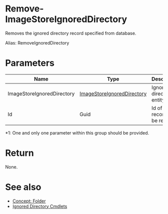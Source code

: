 # Remove-ImageStoreIgnoredDirectory
Removes the ignored directory record specified from database.

Alias: RemoveIgnoredDirectory

# Parameters
|Name|Type|Description|Optional|
|---|---|---|---|
|ImageStoreIgnoredDirectory|[ImageStoreIgnoredDirectory](../../type/ImageStoreIgnoredDirectory.md)|Ignored directory entity|No(*1)|
|Id|Guid|Id of the record to be removed|No(*1)|

*1: One and only one parameter within this group should be provided.

# Return
None.

# See also
  * [Concept: Folder](../../concept/Folder.md)
  * [Ignored Directory Cmdlets](../cmdlets.md#ignored-directory)